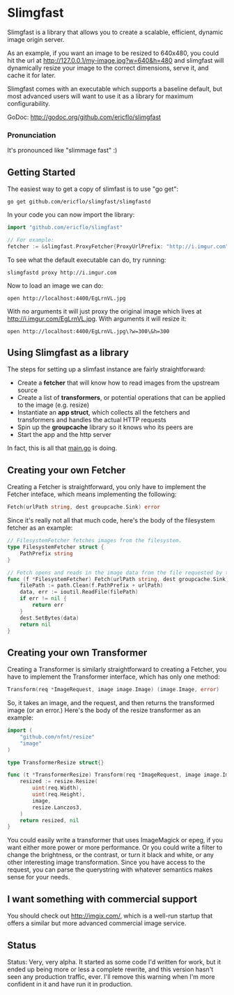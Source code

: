 # Slimgfast

Slimgfast is a library that allows you to create a scalable, efficient, dynamic
image origin server.

As an example, if you want an image to be resized to 640x480, you could hit the
url at http://127.0.0.1/my-image.jpg?w=640&h=480 and slimgfast will dynamically
resize your image to the correct dimensions, serve it, and cache it for later.

Slimgfast comes with an executable which supports a baseline default, but most
advanced users will want to use it as a library for maximum configurability.

GoDoc: http://godoc.org/github.com/ericflo/slimgfast

### Pronunciation

It's pronounced like "slimmage fast" :)

## Getting Started

The easiest way to get a copy of slimfast is to use "go get":

    go get github.com/ericflo/slimgfast/slimgfastd

In your code you can now import the library:

```go
import "github.com/ericflo/slimgfast"

// For example:
fetcher := &slimgfast.ProxyFetcher{ProxyUrlPrefix: "http://i.imgur.com"}
```

To see what the default executable can do, try running:

    slimgfastd proxy http://i.imgur.com

Now to load an image we can do:

    open http://localhost:4400/EgLrnVL.jpg

With no arguments it will just proxy the original image which lives at
http://i.imgur.com/EgLrnVL.jpg.  With arguments it will resize it:

    open http://localhost:4400/EgLrnVL.jpg\?w=300\&h=300

## Using Slimgfast as a library

The steps for setting up a slimfast instance are fairly straightforward:

* Create a **fetcher** that will know how to read images from the upstream
  source
* Create a list of **transformers**, or potential operations that can be
  applied to the image (e.g. resize)
* Instantiate an **app struct**, which collects all the fetchers and
  transformers and handles the actual HTTP requests
* Spin up the **groupcache** library so it knows who its peers are
* Start the app and the http server

In fact, this is all that
[main.go](https://github.com/ericflo/slimgfast/blob/master/slimgfastd/main.go) is doing.

## Creating your own Fetcher

Creating a Fetcher is straightforward, you only have to implement the Fetcher
inteface, which means implementing the following:

```go
Fetch(urlPath string, dest groupcache.Sink) error
```

Since it's really not all that much code, here's the body of the filesystem
fetcher as an example:

```go
// FilesystemFetcher fetches images from the filesystem.
type FilesystemFetcher struct {
    PathPrefix string
}

// Fetch opens and reads in the image data from the file requested by the user.
func (f *FilesystemFetcher) Fetch(urlPath string, dest groupcache.Sink) error {
    filePath := path.Clean(f.PathPrefix + urlPath)
    data, err := ioutil.ReadFile(filePath)
    if err != nil {
        return err
    }
    dest.SetBytes(data)
    return nil
}
```

## Creating your own Transformer

Creating a Transformer is similarly straightforward to creating a Fetcher,
you have to implement the Transformer interface, which has only one method:

```go
Transform(req *ImageRequest, image image.Image) (image.Image, error)
```

So, it takes an image, and the request, and then returns the transformed image
(or an error.)  Here's the body of the resize transformer as an example:

```go
import (
    "github.com/nfnt/resize"
    "image"
)

type TransformerResize struct{}

func (t *TransformerResize) Transform(req *ImageRequest, image image.Image) (image.Image, error) {
    resized := resize.Resize(
        uint(req.Width),
        uint(req.Height),
        image,
        resize.Lanczos3,
    )
    return resized, nil
}
```

You could easily write a transformer that uses ImageMagick or epeg, if you want
either more power or more performance.  Or you could write a filter to change
the brightness, or the contrast, or turn it black and white, or any other
interesting image transformation.  Since you have access to the request,
you can parse the querystring with whatever semantics makes sense for your
needs.

## I want something with commercial support

You should check out http://imgix.com/, which is a well-run startup that offers
a similar but more advanced commercial image service.

## Status

Status: Very, very alpha.  It started as some code I'd written for work, but
it ended up being more or less a complete rewrite, and this version hasn't seen
any production traffic, ever.  I'll remove this warning when I'm more confident
in it and have run it in production.